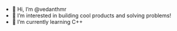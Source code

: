 - 👋 Hi, I’m @vedanthmr
- 👀 I’m interested in building cool products and solving problems!
- 🌱 I’m currently learning C++

<!---
vedanthmr/vedanthmr is a ✨ special ✨ repository because its `README.md` (this file) appears on your GitHub profile.
You can click the Preview link to take a look at your changes.
--->
